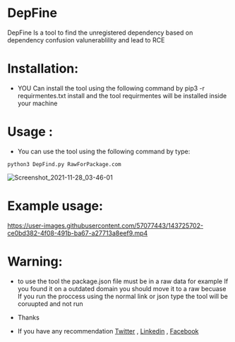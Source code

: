 # DepFine
DepFine Is a tool to find the unregistered dependency based on dependency confusion valunerablility and lead to RCE

# Installation:

* YOU Can install the tool using the following command by pip3 -r requirmentes.txt install and the tool requirmentes will be installed inside your machine

# Usage :

* You can use the tool using the following command by type:

```
python3 DepFind.py RawForPackage.com
```

![Screenshot_2021-11-28_03-46-01](https://user-images.githubusercontent.com/57077443/143725785-11bc3a51-5b5f-4afb-8168-1ba7ebe66486.png)


# Example usage:



https://user-images.githubusercontent.com/57077443/143725702-ce0bd382-4f08-491b-ba67-a27713a8eef9.mp4

# Warning:
* to use the tool the package.json file must be in a raw data for example If you found it on a outdated domain you should move it to a raw becuase If you run the proccess using the normal link or json type the tool will be coruupted and not run

* Thanks

* If you have any recommendation [Twitter](https://twitter.com/m359ah) , [Linkedin](https://www.linkedin.com/in/m359ah/) , [Facebook](https://www.facebook.com/m359ah)



